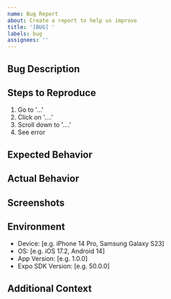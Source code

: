 ```yaml
---
name: Bug Report
about: Create a report to help us improve
title: '[BUG] '
labels: bug
assignees: ''
---
```


## Bug Description
<!-- A clear and concise description of what the bug is -->

## Steps to Reproduce
<!-- Steps to reproduce the behavior -->
1. Go to '...'
2. Click on '....'
3. Scroll down to '....'
4. See error

## Expected Behavior
<!-- A clear and concise description of what you expected to happen -->

## Actual Behavior
<!-- A clear and concise description of what actually happened -->

## Screenshots
<!-- If applicable, add screenshots to help explain your problem -->

## Environment
<!-- Please complete the following information -->
- Device: [e.g. iPhone 14 Pro, Samsung Galaxy S23]
- OS: [e.g. iOS 17.2, Android 14]
- App Version: [e.g. 1.0.0]
- Expo SDK Version: [e.g. 50.0.0]

## Additional Context
<!-- Add any other context about the problem here --> 